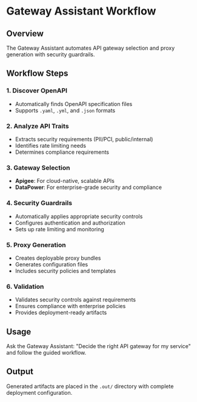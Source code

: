 # Gateway Assistant Workflow

## Overview
The Gateway Assistant automates API gateway selection and proxy generation with security guardrails.

## Workflow Steps

### 1. Discover OpenAPI
- Automatically finds OpenAPI specification files
- Supports `.yaml`, `.yml`, and `.json` formats

### 2. Analyze API Traits
- Extracts security requirements (PII/PCI, public/internal)
- Identifies rate limiting needs
- Determines compliance requirements

### 3. Gateway Selection
- **Apigee**: For cloud-native, scalable APIs
- **DataPower**: For enterprise-grade security and compliance

### 4. Security Guardrails
- Automatically applies appropriate security controls
- Configures authentication and authorization
- Sets up rate limiting and monitoring

### 5. Proxy Generation
- Creates deployable proxy bundles
- Generates configuration files
- Includes security policies and templates

### 6. Validation
- Validates security controls against requirements
- Ensures compliance with enterprise policies
- Provides deployment-ready artifacts

## Usage
Ask the Gateway Assistant: "Decide the right API gateway for my service" and follow the guided workflow.

## Output
Generated artifacts are placed in the `.out/` directory with complete deployment configuration.
